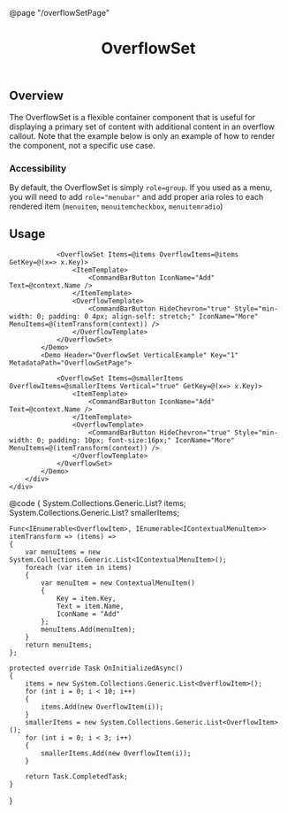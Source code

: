 ﻿@page  "/overflowSetPage"

<header class="root">
    <h1 class="title">OverflowSet</h1>
</header>
<div class="section" style="transition-delay: 0s;">
    <div id="overview" tabindex="-1">
        <h2 class="subHeading hiddenContent">Overview</h2>
    </div>
    <div class="content">
        <div class="ms-Markdown">
            <p>
                The OverflowSet is a flexible container component that is useful for displaying a primary set of content with additional content in an overflow callout.
                Note that the example below is only an example of how to render the component, not a specific use case.
            </p>
            <h3 id="accessibility">Accessibility</h3>
            <p>
                By default, the OverflowSet is simply <code>role=group</code>. If you used as a menu, you will need to add <code>role="menubar"</code> and add proper aria roles to
                each rendered item (<code>menuitem</code>, <code>menuitemcheckbox</code>, <code>menuitemradio</code>)
            </p>
        </div>
    </div>
</div>
<div class="section" style="transition-delay: 0s;">
    <div id="overview" tabindex="-1">
        <h2 class="subHeading">Usage</h2>
    </div>
    <div>
        <div class="subSection">
            <Demo Header="OverflowSet Horizontal Example" Key="0" MetadataPath="OverflowSetPage">

                <OverflowSet Items=@items OverflowItems=@items GetKey=@(x=> x.Key)>
                    <ItemTemplate>
                        <CommandBarButton IconName="Add" Text=@context.Name />
                    </ItemTemplate>
                    <OverflowTemplate>
                        <CommandBarButton HideChevron="true" Style="min-width: 0; padding: 0 4px; align-self: stretch;" IconName="More" MenuItems=@(itemTransform(context)) />
                    </OverflowTemplate>
                </OverflowSet>
            </Demo>
            <Demo Header="OverflowSet VerticalExample" Key="1" MetadataPath="OverflowSetPage">

                <OverflowSet Items=@smallerItems OverflowItems=@smallerItems Vertical="true" GetKey=@(x=> x.Key)>
                    <ItemTemplate>
                        <CommandBarButton IconName="Add" Text=@context.Name />
                    </ItemTemplate>
                    <OverflowTemplate>
                        <CommandBarButton HideChevron="true" Style="min-width: 0; padding: 10px; font-size:16px;" IconName="More" MenuItems=@(itemTransform(context)) />
                    </OverflowTemplate>
                </OverflowSet>
            </Demo>
        </div>
    </div>
</div>
@code {
    System.Collections.Generic.List<OverflowItem>? items;
    System.Collections.Generic.List<OverflowItem>? smallerItems;

    Func<IEnumerable<OverflowItem>, IEnumerable<IContextualMenuItem>> itemTransform => (items) =>
    {
        var menuItems = new System.Collections.Generic.List<IContextualMenuItem>();
        foreach (var item in items)
        {
            var menuItem = new ContextualMenuItem()
            {
                Key = item.Key,
                Text = item.Name,
                IconName = "Add"
            };
            menuItems.Add(menuItem);
        }
        return menuItems;
    };

    protected override Task OnInitializedAsync()
    {
        items = new System.Collections.Generic.List<OverflowItem>();
        for (int i = 0; i < 10; i++)
        {
            items.Add(new OverflowItem(i));
        }
        smallerItems = new System.Collections.Generic.List<OverflowItem>();
        for (int i = 0; i < 3; i++)
        {
            smallerItems.Add(new OverflowItem(i));
        }

        return Task.CompletedTask;
    }
}
